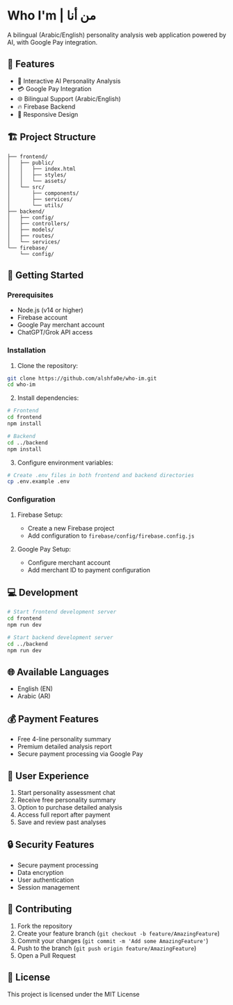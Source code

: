 # Who I'm | من أنا

A bilingual (Arabic/English) personality analysis web application powered by AI, with Google Pay integration.

## 🌟 Features

- 🤖 Interactive AI Personality Analysis
- 💳 Google Pay Integration
- 🌐 Bilingual Support (Arabic/English)
- 🔥 Firebase Backend
- 📱 Responsive Design

## 🏗️ Project Structure

```
├── frontend/
│   ├── public/
│   │   ├── index.html
│   │   ├── styles/
│   │   └── assets/
│   └── src/
│       ├── components/
│       ├── services/
│       └── utils/
├── backend/
│   ├── config/
│   ├── controllers/
│   ├── models/
│   ├── routes/
│   └── services/
└── firebase/
    └── config/
```

## 🚀 Getting Started

### Prerequisites

- Node.js (v14 or higher)
- Firebase account
- Google Pay merchant account
- ChatGPT/Grok API access

### Installation

1. Clone the repository:
```bash
git clone https://github.com/alshfa0e/who-im.git
cd who-im
```

2. Install dependencies:
```bash
# Frontend
cd frontend
npm install

# Backend
cd ../backend
npm install
```

3. Configure environment variables:
```bash
# Create .env files in both frontend and backend directories
cp .env.example .env
```

### Configuration

1. Firebase Setup:
   - Create a new Firebase project
   - Add configuration to `firebase/config/firebase.config.js`

2. Google Pay Setup:
   - Configure merchant account
   - Add merchant ID to payment configuration

## 💻 Development

```bash
# Start frontend development server
cd frontend
npm run dev

# Start backend development server
cd ../backend
npm run dev
```

## 🌐 Available Languages

- English (EN)
- Arabic (AR)

## 💰 Payment Features

- Free 4-line personality summary
- Premium detailed analysis report
- Secure payment processing via Google Pay

## 📱 User Experience

1. Start personality assessment chat
2. Receive free personality summary
3. Option to purchase detailed analysis
4. Access full report after payment
5. Save and review past analyses

## 🔒 Security Features

- Secure payment processing
- Data encryption
- User authentication
- Session management

## 🤝 Contributing

1. Fork the repository
2. Create your feature branch (`git checkout -b feature/AmazingFeature`)
3. Commit your changes (`git commit -m 'Add some AmazingFeature'`)
4. Push to the branch (`git push origin feature/AmazingFeature`)
5. Open a Pull Request

## 📄 License

This project is licensed under the MIT License